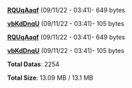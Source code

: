 [**RQUqAaqf**](/data/RQUqAaqf.txt) (09/11/22 - 03:41)- 649 bytes

[**vbKdDnqU**](/data/vbKdDnqU.txt) (09/11/22 - 03:41)- 105 bytes

[**RQUqAaqf**](/data/RQUqAaqf.txt) (09/11/22 - 03:41)- 649 bytes

[**vbKdDnqU**](/data/vbKdDnqU.txt) (09/11/22 - 03:41)- 105 bytes

**Total Datas**: 2254

**Total Size**: 13.09 MB / 13.1 MB
